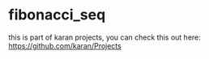 # fibonacci_seq

this is part of karan projects, you can check this out here: https://github.com/karan/Projects
